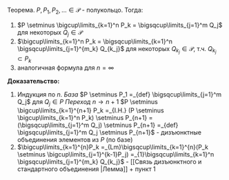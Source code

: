 Теорема. $P, P_1, P_2, ... \in \mathcal{P}$ - полукольцо. Тогда:
1. $P \setminus \bigcup\limits_{k=1}^n P_k = \bigsqcup\limits_{j=1}^m Q_j$ для некоторых $Q_j \in \mathcal{P}$
2. $\bigcup\limits_{k=1}^n P_k = \bigsqcup\limits_{k=1}^n \bigsqcup\limits_{j=1}^{m_k} Q_{k_j}$ для некоторых $Q_{k_j} \in \mathcal{P}$, т.ч. $Q_{k_j} \subset P_k$
3. аналогичная формула для $n = \infty$

**Доказательство:** 
1. Индукция по $n$. 
   *База* $P \setminus P_1 =_{def} \bigsqcup\limits_{j=1}^m Q_j$ для $Q_j \in P$
   *Переход* $n \to n+1$  $P \setminus \bigcup\limits_{k=1}^{n+1} P_k =_{I.H.} (P \setminus \bigcup\limits_{k=1}^n P_k) \setminus P_{n+1} = (\bigsqcup\limits_{j=1}^m Q_j) \setminus P_{n+1} =_{def} \bigsqcup\limits_{j=1}^m Q_j \setminus P_{n+1}$ - дизъюнктные объединения элементов из $P$ (по базе)
2. $\bigcup\limits_{k=1}^{n}P_k =_{Lm}\bigsqcup\limits_{k=1}^{n}(P_k \setminus \bigcup\limits_{j=1}^{k-1}P_j) =_{1}\bigsqcup\limits_{k=1}^n \bigsqcup\limits_{j=1}^{m_k} Q_{k_j}$ - [[Связь дизъюнктного и стандартного объединения |Лемма]] + пункт 1